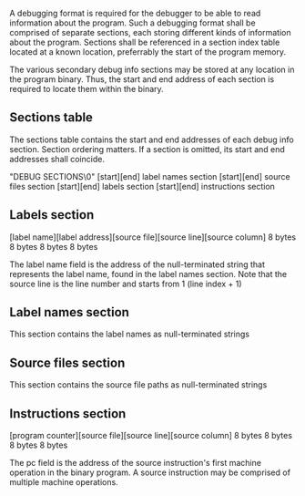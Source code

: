 

A debugging format is required for the debugger to be able to read information about the program.
Such a debugging format shall be comprised of separate sections, each storing different kinds of information about the program. Sections shall be referenced in a section index table located at a known location, preferrably the start of the program memory.

The various secondary debug info sections may be stored at any location in the program binary. Thus, the start and end address of each section is required to locate them within the binary.

## Sections table

The sections table contains the start and end addresses of each debug info section.
Section ordering matters. If a section is omitted, its start and end addresses shall coincide.

"DEBUG SECTIONS\0"
[start][end] label names section
[start][end] source files section
[start][end] labels section
[start][end] instructions section


## Labels section

[label name][label address][source file][source line][source column]
  8 bytes     8 bytes         8 bytes     8 bytes

The label name field is the address of the null-terminated string that represents the label name, found in the label names section.
Note that the source line is the line number and starts from 1 (line index + 1)


## Label names section

This section contains the label names as null-terminated strings

## Source files section

This section contains the source file paths as null-terminated strings

## Instructions section

[program counter][source file][source line][source column]
   8 bytes          8 bytes     8 bytes        8 bytes

The pc field is the address of the source instruction's first machine operation in the binary program. A source instruction may be comprised of multiple machine operations.
